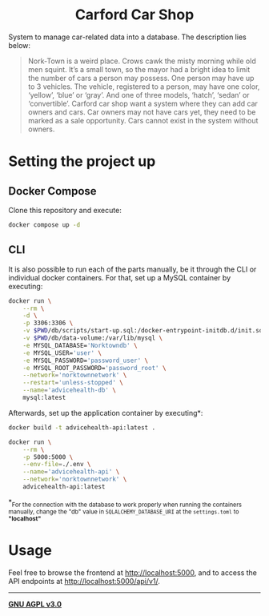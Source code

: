 **<h1 style="text-align: center">Carford Car Shop</h1>**

System to manage car-related data into a database. The description lies below:

> Nork-Town is a weird place. Crows cawk the misty morning while old men squint. It’s a small town, so the mayor had a bright idea to limit the number of cars a person may possess. One person may have up to 3 vehicles. The vehicle, registered to a person, may have one color, ‘yellow’, ‘blue’ or ‘gray’. And one of three models, ‘hatch’, ‘sedan’ or ‘convertible’.
> Carford car shop want a system where they can add car owners and cars. Car owners may not have cars yet, they need to be marked as a sale opportunity. Cars cannot exist in the system without owners.

# Setting the project up

## Docker Compose

Clone this repository and execute:

```bash
docker compose up -d
```

## CLI

It is also possible to run each of the parts manually, be it through the CLI or individual docker containers. For that, set up a MySQL container by executing:

```bash
docker run \
    --rm \
    -d \
    -p 3306:3306 \
    -v $PWD/db/scripts/start-up.sql:/docker-entrypoint-initdb.d/init.sql \
    -v $PWD/db/data-volume:/var/lib/mysql \
    -e MYSQL_DATABASE='Norktowndb' \
    -e MYSQL_USER='user' \
    -e MYSQL_PASSWORD='password_user' \
    -e MYSQL_ROOT_PASSWORD='password_root' \
    --network='norktownnetwork' \
    --restart='unless-stopped' \
    --name='advicehealth-db' \
    mysql:latest
```

Afterwards, set up the application container by executing*:

```bash
docker build -t advicehealth-api:latest .

docker run \
    --rm \
    -p 5000:5000 \
    --env-file=./.env \
    --name='advicehealth-api' \
    --network='norktownnetwork' \
    advicehealth-api:latest
```

*<sub>For the connection with the database to work properly when running the containers manually, change the "db" value in `SQLALCHEMY_DATABASE_URI` at the `settings.toml` to <b>"localhost"</b></sub>

# Usage

Feel free to browse the frontend at [http://localhost:5000](http://localhost:5000), and to access the API endpoints at [http://localhost:5000/api/v1/](http://localhost:5000/api/v1/).

---

**[GNU AGPL v3.0](https://www.gnu.org/licenses/agpl-3.0.html)**
